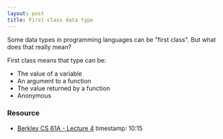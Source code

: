 ```yaml
---
layout: post
title: First class data type
---
```


Some data types in programming languages can be "first class". But what does that really mean?

First class means that type can be:

- The value of a variable
- An argument to a function
- The value returned by a function
- Anonymous

### Resource

- [Berkley CS 61A - Lecture 4](https://archive.org/details/ucberkeley_webcast_ZvH3wF2qg7Q) timestamp: 10:15
